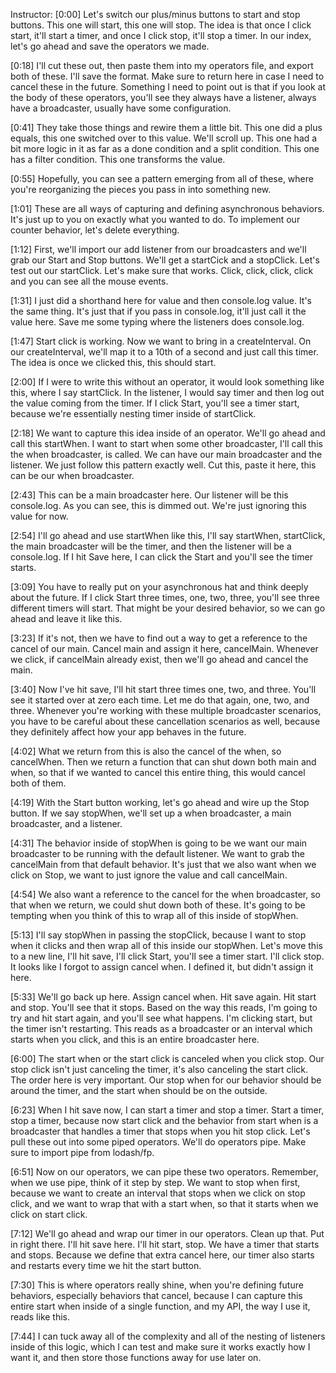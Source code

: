 Instructor: [0:00] Let's switch our plus/minus buttons to start and stop buttons. This one will start, this one will stop. The idea is that once I click start, it'll start a timer, and once I click stop, it'll stop a timer. In our index, let's go ahead and save the operators we made.

[0:18] I'll cut these out, then paste them into my operators file, and export both of these. I'll save the format. Make sure to return here in case I need to cancel these in the future. Something I need to point out is that if you look at the body of these operators, you'll see they always have a listener, always have a broadcaster, usually have some configuration.

[0:41] They take those things and rewire them a little bit. This one did a plus equals, this one switched over to this value. We'll scroll up. This one had a bit more logic in it as far as a done condition and a split condition. This one has a filter condition. This one transforms the value.

[0:55] Hopefully, you can see a pattern emerging from all of these, where you're reorganizing the pieces you pass in into something new.

[1:01] These are all ways of capturing and defining asynchronous behaviors. It's just up to you on exactly what you wanted to do. To implement our counter behavior, let's delete everything.

[1:12] First, we'll import our add listener from our broadcasters and we'll grab our Start and Stop buttons. We'll get a startCick and a stopClick. Let's test out our startClick. Let's make sure that works. Click, click, click, click and you can see all the mouse events.

[1:31] I just did a shorthand here for value and then console.log value. It's the same thing. It's just that if you pass in console.log, it'll just call it the value here. Save me some typing where the listeners does console.log.

[1:47] Start click is working. Now we want to bring in a createInterval. On our createInterval, we'll map it to a 10th of a second and just call this timer. The idea is once we clicked this, this should start.

[2:00] If I were to write this without an operator, it would look something like this, where I say startClick. In the listener, I would say timer and then log out the value coming from the timer. If I click Start, you'll see a timer start, because we're essentially nesting timer inside of startClick.

[2:18] We want to capture this idea inside of an operator. We'll go ahead and call this startWhen. I want to start when some other broadcaster, I'll call this the when broadcaster, is called. We can have our main broadcaster and the listener. We just follow this pattern exactly well. Cut this, paste it here, this can be our when broadcaster.

[2:43] This can be a main broadcaster here. Our listener will be this console.log. As you can see, this is dimmed out. We're just ignoring this value for now.

[2:54] I'll go ahead and use startWhen like this, I'll say startWhen, startClick, the main broadcaster will be the timer, and then the listener will be a console.log. If I hit Save here, I can click the Start and you'll see the timer starts.

[3:09] You have to really put on your asynchronous hat and think deeply about the future. If I click Start three times, one, two, three, you'll see three different timers will start. That might be your desired behavior, so we can go ahead and leave it like this.

[3:23] If it's not, then we have to find out a way to get a reference to the cancel of our main. Cancel main and assign it here, cancelMain. Whenever we click, if cancelMain already exist, then we'll go ahead and cancel the main.

[3:40] Now I've hit save, I'll hit start three times one, two, and three. You'll see it started over at zero each time. Let me do that again, one, two, and three. Whenever you're working with these multiple broadcaster scenarios, you have to be careful about these cancellation scenarios as well, because they definitely affect how your app behaves in the future.

[4:02] What we return from this is also the cancel of the when, so cancelWhen. Then we return a function that can shut down both main and when, so that if we wanted to cancel this entire thing, this would cancel both of them.

[4:19] With the Start button working, let's go ahead and wire up the Stop button. If we say stopWhen, we'll set up a when broadcaster, a main broadcaster, and a listener.

[4:31] The behavior inside of stopWhen is going to be we want our main broadcaster to be running with the default listener. We want to grab the cancelMain from that default behavior. It's just that we also want when we click on Stop, we want to just ignore the value and call cancelMain.

[4:54] We also want a reference to the cancel for the when broadcaster, so that when we return, we could shut down both of these. It's going to be tempting when you think of this to wrap all of this inside of stopWhen.

[5:13] I'll say stopWhen in passing the stopClick, because I want to stop when it clicks and then wrap all of this inside our stopWhen. Let's move this to a new line, I'll hit save, I'll click Start, you'll see a timer start. I'll click stop. It looks like I forgot to assign cancel when. I defined it, but didn't assign it here.

[5:33] We'll go back up here. Assign cancel when. Hit save again. Hit start and stop. You'll see that it stops. Based on the way this reads, I'm going to try and hit start again, and you'll see what happens. I'm clicking start, but the timer isn't restarting. This reads as a broadcaster or an interval which starts when you click, and this is an entire broadcaster here.

[6:00] The start when or the start click is canceled when you click stop. Our stop click isn't just canceling the timer, it's also canceling the start click. The order here is very important. Our stop when for our behavior should be around the timer, and the start when should be on the outside.

[6:23] When I hit save now, I can start a timer and stop a timer. Start a timer, stop a timer, because now start click and the behavior from start when is a broadcaster that handles a timer that stops when you hit stop click. Let's pull these out into some piped operators. We'll do operators pipe. Make sure to import pipe from lodash/fp.

[6:51] Now on our operators, we can pipe these two operators. Remember, when we use pipe, think of it step by step. We want to stop when first, because we want to create an interval that stops when we click on stop click, and we want to wrap that with a start when, so that it starts when we click on start click.

[7:12] We'll go ahead and wrap our timer in our operators. Clean up that. Put in right there. I'll hit save here. I'll hit start, stop. We have a timer that starts and stops. Because we define that extra cancel here, our timer also starts and restarts every time we hit the start button.

[7:30] This is where operators really shine, when you're defining future behaviors, especially behaviors that cancel, because I can capture this entire start when inside of a single function, and my API, the way I use it, reads like this.

[7:44] I can tuck away all of the complexity and all of the nesting of listeners inside of this logic, which I can test and make sure it works exactly how I want it, and then store those functions away for use later on.
